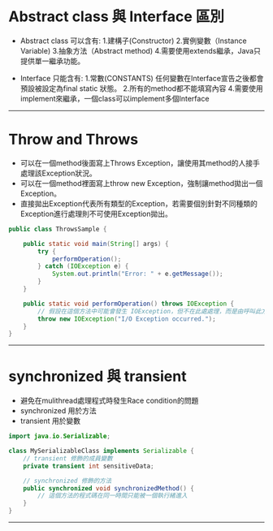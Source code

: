 # Abstract class 與 Interface 區別
* Abstract class 可以含有:
  1.建構子(Constructor)
  2.實例變數（Instance Variable) 
  3.抽象方法（Abstract method) 
  4.需要使用extends繼承，Java只提供單一繼承功能。

* Interface 只能含有:
  1.常數(CONSTANTS)
  任何變數在Interface宣告之後都會預設被設定為final static 狀態。
  2.所有的method都不能填寫內容
  4.需要使用implement來繼承，一個class可以implement多個Interface
***
# Throw and Throws 
* 可以在一個method後面寫上Throws Exception，讓使用其method的人接手處理該Exception狀況。
* 可以在一個method裡面寫上throw new Exception，強制讓method拋出一個Exception。
* 直接拋出Exception代表所有類型的Exception，若需要個別針對不同種類的Exception進行處理則不可使用Exception拋出。
```java
public class ThrowsSample {

    public static void main(String[] args) {
        try {
            performOperation();
        } catch (IOException e) {
            System.out.println("Error: " + e.getMessage());
        }
    }

    public static void performOperation() throws IOException {
        // 假設在這個方法中可能會發生 IOException，但不在此處處理，而是由呼叫此方法的程式碼處理
        throw new IOException("I/O Exception occurred.");
    }
}
``` 
***

# synchronized 與 transient
* 避免在mulithread處理程式時發生Race condition的問題
* synchronized 用於方法
* transient 用於變數
```java
import java.io.Serializable;

class MySerializableClass implements Serializable {
    // transient 修飾的成員變數
    private transient int sensitiveData;

    // synchronized 修飾的方法
    public synchronized void synchronizedMethod() {
        // 這個方法的程式碼在同一時間只能被一個執行緒進入
    }
}
```
***
